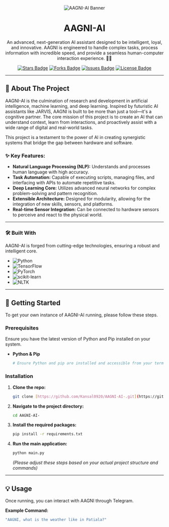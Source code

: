 <div align="center">
  <img src="https://raw.githubusercontent.com/Kansal0920/AAGNI-AI-/main/aagni-ai-banner.png" alt="AAGNI-AI Banner">

  <h1><b>AAGNI-AI</b></h1>

  <p>
    An advanced, next-generation AI assistant designed to be intelligent, loyal, and innovative. AAGNI is engineered to handle complex tasks, process information with incredible speed, and provide a seamless human-computer interaction experience. 🤖✨
  </p>

  <p>
    <a href="https://github.com/Kansal0920/AAGNI-AI-/stargazers"><img src="https://img.shields.io/github/stars/Kansal0920/AAGNI-AI-?style=for-the-badge&logo=github&color=9400D3&logoColor=white" alt="Stars Badge"/></a>
    <a href="https://github.com/Kansal0920/AAGNI-AI-/network/members"><img src="https://img.shields.io/github/forks/Kansal0920/AAGNI-AI-?style=for-the-badge&logo=github&color=9400D3&logoColor=white" alt="Forks Badge"/></a>
    <a href="https://github.com/Kansal0920/AAGNI-AI-/issues"><img src="https://img.shields.io/github/issues/Kansal0920/AAGNI-AI-?style=for-the-badge&logo=github&color=9400D3&logoColor=white" alt="Issues Badge"/></a>
    <a href="https://github.com/Kansal0920/AAGNI-AI-/blob/main/LICENSE"><img src="https://img.shields.io/github/license/Kansal0920/AAGNI-AI-?style=for-the-badge&color=9400D3" alt="License Badge"/></a>
  </p>
</div>

---

## 🚀 About The Project

AAGNI-AI is the culmination of research and development in artificial intelligence, machine learning, and deep learning. Inspired by futuristic AI assistants like JARVIS, AAGNI is built to be more than just a tool—it's a cognitive partner. The core mission of this project is to create an AI that can understand context, learn from interactions, and proactively assist with a wide range of digital and real-world tasks.

This project is a testament to the power of AI in creating synergistic systems that bridge the gap between hardware and software.

### ✨ Key Features:

* **Natural Language Processing (NLP):** Understands and processes human language with high accuracy.
* **Task Automation:** Capable of executing scripts, managing files, and interfacing with APIs to automate repetitive tasks.
* **Deep Learning Core:** Utilizes advanced neural networks for complex problem-solving and pattern recognition.
* **Extensible Architecture:** Designed for modularity, allowing for the integration of new skills, sensors, and platforms.
* **Real-time Sensor Integration:** Can be connected to hardware sensors to perceive and react to the physical world.

---

### 🛠️ Built With

AAGNI-AI is forged from cutting-edge technologies, ensuring a robust and intelligent core.

* ![Python](https://img.shields.io/badge/python-3670A0?style=for-the-badge&logo=python&logoColor=ffdd54)
* ![TensorFlow](https://img.shields.io/badge/TensorFlow-%23FF6F00.svg?style=for-the-badge&logo=TensorFlow&logoColor=white)
* ![PyTorch](https://img.shields.io/badge/PyTorch-%23EE4C2C.svg?style=for-the-badge&logo=PyTorch&logoColor=white)
* ![scikit-learn](https://img.shields.io/badge/scikit--learn-%23F7931E.svg?style=for-the-badge&logo=scikit-learn&logoColor=white)
* ![NLTK](https://img.shields.io/badge/NLTK-3776AB?style=for-the-badge&logo=nltk&logoColor=white)

---

## 🏁 Getting Started

To get your own instance of AAGNI-AI running, please follow these steps.

### Prerequisites

Ensure you have the latest version of Python and Pip installed on your system.
* **Python & Pip**
    ```sh
    # Ensure Python and pip are installed and accessible from your terminal.
    ```

### Installation

1.  **Clone the repo:**
    ```sh
    git clone [https://github.com/Kansal0920/AAGNI-AI-.git](https://github.com/Kansal0920/AAGNI-AI-.git)
    ```
2.  **Navigate to the project directory:**
    ```sh
    cd AAGNI-AI-
    ```
3.  **Install the required packages:**
    ```sh
    pip install -r requirements.txt
    ```
4.  **Run the main application:**
    ```sh
    python main.py
    ```
    _(Please adjust these steps based on your actual project structure and commands)_

---

## 💡 Usage

Once running, you can interact with AAGNI through Telegram.

**Example Command:**
```sh
"AAGNI, what is the weather like in Patiala?"
